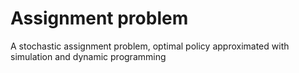# Assignment problem
A stochastic assignment problem, optimal policy approximated with simulation and dynamic programming
